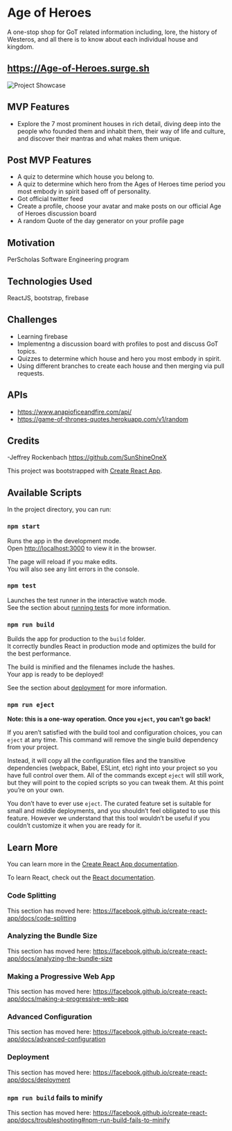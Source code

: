 # Age of Heroes
A one-stop shop for GoT related information including, lore, the history of Westeros, and all there is to know about each individual house and kingdom.

## https://Age-of-Heroes.surge.sh

![Project Showcase](https://github.com/SunShineOneX/Age-of-Heroes/blob/master/Project-showcase.png?raw=true)

## MVP Features

- Explore the 7 most prominent houses in rich detail, diving deep into the people who founded them and inhabit them, their way of life and culture, and discover their mantras and what makes them unique.

## Post MVP Features
- A quiz to determine which house you belong to.
- A quiz to determine which hero from the Ages of Heroes time period you most embody in spirit based off of personality.
- Got official twitter feed
- Create a profile, choose your avatar and make posts on our official Age of Heroes discussion board
- A random Quote of the day generator on your profile page

## Motivation
PerScholas Software Engineering program

## Technologies Used
ReactJS, bootstrap, firebase

## Challenges
- Learning firebase
- Implementng a discussion board with profiles to post and discuss GoT topics.
- Quizzes to determine which house and hero you most embody in spirit.
- Using different branches to create each house and then merging via pull requests.

## APIs
- https://www.anapioficeandfire.com/api/
- https://game-of-thrones-quotes.herokuapp.com/v1/random

## Credits
-Jeffrey Rockenbach https://github.com/SunShineOneX


This project was bootstrapped with [Create React App](https://github.com/facebook/create-react-app).

## Available Scripts

In the project directory, you can run:

### `npm start`

Runs the app in the development mode.<br />
Open [http://localhost:3000](http://localhost:3000) to view it in the browser.

The page will reload if you make edits.<br />
You will also see any lint errors in the console.

### `npm test`

Launches the test runner in the interactive watch mode.<br />
See the section about [running tests](https://facebook.github.io/create-react-app/docs/running-tests) for more information.

### `npm run build`

Builds the app for production to the `build` folder.<br />
It correctly bundles React in production mode and optimizes the build for the best performance.

The build is minified and the filenames include the hashes.<br />
Your app is ready to be deployed!

See the section about [deployment](https://facebook.github.io/create-react-app/docs/deployment) for more information.

### `npm run eject`

**Note: this is a one-way operation. Once you `eject`, you can’t go back!**

If you aren’t satisfied with the build tool and configuration choices, you can `eject` at any time. This command will remove the single build dependency from your project.

Instead, it will copy all the configuration files and the transitive dependencies (webpack, Babel, ESLint, etc) right into your project so you have full control over them. All of the commands except `eject` will still work, but they will point to the copied scripts so you can tweak them. At this point you’re on your own.

You don’t have to ever use `eject`. The curated feature set is suitable for small and middle deployments, and you shouldn’t feel obligated to use this feature. However we understand that this tool wouldn’t be useful if you couldn’t customize it when you are ready for it.

## Learn More

You can learn more in the [Create React App documentation](https://facebook.github.io/create-react-app/docs/getting-started).

To learn React, check out the [React documentation](https://reactjs.org/).

### Code Splitting

This section has moved here: https://facebook.github.io/create-react-app/docs/code-splitting

### Analyzing the Bundle Size

This section has moved here: https://facebook.github.io/create-react-app/docs/analyzing-the-bundle-size

### Making a Progressive Web App

This section has moved here: https://facebook.github.io/create-react-app/docs/making-a-progressive-web-app

### Advanced Configuration

This section has moved here: https://facebook.github.io/create-react-app/docs/advanced-configuration

### Deployment

This section has moved here: https://facebook.github.io/create-react-app/docs/deployment

### `npm run build` fails to minify

This section has moved here: https://facebook.github.io/create-react-app/docs/troubleshooting#npm-run-build-fails-to-minify
